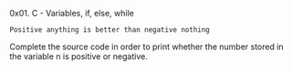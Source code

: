 0x01. C - Variables, if, else, while

`Positive anything is better than negative nothing`

Complete the source code in order to print whether the number stored in the variable n is positive or negative.
